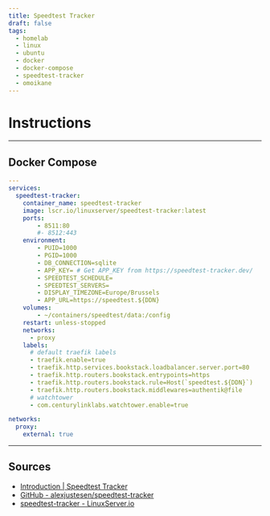 ```yaml
---
title: Speedtest Tracker
draft: false
tags:
  - homelab
  - linux
  - ubuntu
  - docker
  - docker-compose
  - speedtest-tracker
  - omoikane
---
```


# Instructions

---

## Docker Compose

```yaml title="containers/speedtest-tracker/docker-compose.yml"
---
services:
  speedtest-tracker:
    container_name: speedtest-tracker
    image: lscr.io/linuxserver/speedtest-tracker:latest
    ports:
        - 8511:80
        #- 8512:443
    environment:
        - PUID=1000
        - PGID=1000
        - DB_CONNECTION=sqlite
        - APP_KEY= # Get APP_KEY from https://speedtest-tracker.dev/
        - SPEEDTEST_SCHEDULE=
        - SPEEDTEST_SERVERS=
        - DISPLAY_TIMEZONE=Europe/Brussels
        - APP_URL=https://speedtest.${DDN}
    volumes:
        - ~/containers/speedtest/data:/config
    restart: unless-stopped
    networks:
      - proxy
    labels:
      # default traefik labels
      - traefik.enable=true
      - traefik.http.services.bookstack.loadbalancer.server.port=80
      - traefik.http.routers.bookstack.entrypoints=https
      - traefik.http.routers.bookstack.rule=Host(`speedtest.${DDN}`)
      - traefik.http.routers.bookstack.middlewares=authentik@file
      # watchtower
      - com.centurylinklabs.watchtower.enable=true

networks:
  proxy:
    external: true
```

---

## Sources
- [Introduction | Speedtest Tracker](https://docs.speedtest-tracker.dev/)
- [GitHub - alexjustesen/speedtest-tracker](https://github.com/alexjustesen/speedtest-tracker)
- [speedtest-tracker - LinuxServer.io](https://docs.linuxserver.io/images/docker-speedtest-tracker/)
